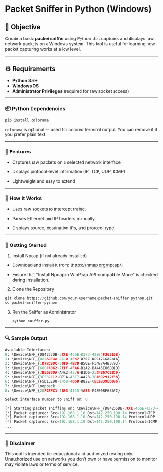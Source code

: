 # Packet Sniffer in Python (Windows)

## 📌 Objective
Create a basic **packet sniffer** using Python that captures and displays raw network packets on a Windows system. This tool is useful for learning how packet capturing works at a low level.

---

## ⚙️ Requirements

- **Python 3.6+**
- **Windows OS**
- **Administrator Privileges** (required for raw socket access)
---

### 📦 Python Dependencies


`pip install colorama`

`colorama` is optional — used for colored terminal output. You can remove it if you prefer plain text.

---

### 🧰 Features

- Captures raw packets on a selected network interface

- Displays protocol-level information (IP, TCP, UDP, ICMP)

- Lightweight and easy to extend
---

### 📄 How It Works

- Uses raw sockets to intercept traffic.

- Parses Ethernet and IP headers manually.

- Displays source, destination IPs, and protocol type.

---

### 🚀 Getting Started

1. Install Npcap (if not already installed)

- Download and install it from: (https://nmap.org/npcap/)

- Ensure that "Install Npcap in WinPcap API-compatible Mode" is checked during installation.

2. Clone the Repository

```python
git clone https://github.com/your-username/packet-sniffer-python.git
cd packet-sniffer-python
```

3. Run the Sniffer as Administrator
   
   `python sniffer.py`
---

### 🔍 Sample Output

```python
Available Interfaces:
0: \Device\NPF_{D84265DB-3CCE-465E-8373-428E4F363E0B}
1: \Device\NPF_{825ABF3A-551D-4F47-B75E-DE94716AC41A}
2: \Device\NPF_{1D7BC99C-08B0-4B7D-B50E-F34B7A4B3793}
3: \Device\NPF_{680CA062-7EFF-4FA6-B1A2-BA445E868D1D}
4: \Device\NPF_{3BE6988A-A4A2-427A-B1D6-25CFB67CEBC9}
5: \Device\NPF_{3E532C12-D71A-43E7-AA23-70A892912E38}
6: \Device\NPF_{F5D1CED8-1458-4D5D-B82E-6B32B39EDDB6}
7: \Device\NPF_Loopback
8: \Device\NPF_{20FC7FC1-1B93-4115-9AE5-F48E08F63AFC}

Select interface number to sniff on: 0

[*] Starting packet sniffing on: \Device\NPF_{D84265DB-3CCE-465E-8373-428E4F363E0B}
[*] Packet captured: Src=192.168.1.10 Dst=142.250.190.14 Protocol=TCP
[*] Packet captured: Src=192.168.1.10 Dst=142.250.190.14 Protocol=UDP
[*] Packet captured: Src=192.168.1.10 Dst=142.250.190.14 Protocol=ICMP
...
```
---
### 🔐 Disclaimer

This tool is intended for educational and authorized testing only. Unauthorized use on networks you don’t own or have permission to monitor may violate laws or terms of service.


